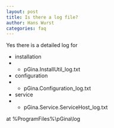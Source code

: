 ```yaml
---
layout: post
title: Is there a log file?
author: Hans Wurst
categories: faq
---
```


Yes there is a detailed log for
* installation
* * pGina.InstallUtil_log.txt
* configuration
* * pGina.Configuration_log.txt
* service
* * pGina.Service.ServiceHost_log.txt

at %ProgramFiles%\pGina\log
